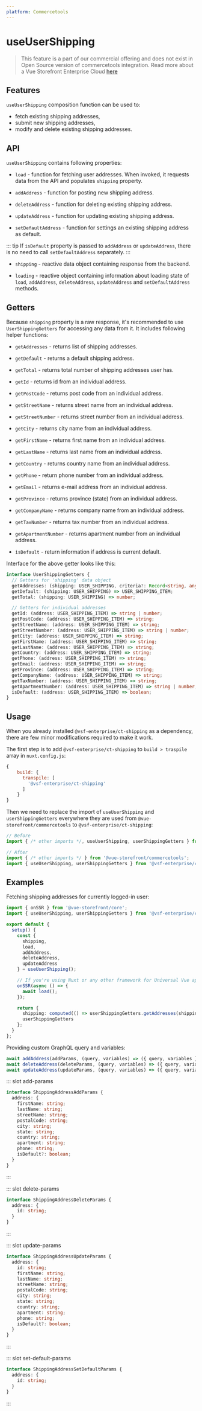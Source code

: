```yaml
---
platform: Commercetools
---
```


# useUserShipping <Badge text="Enterprise" type="info" />

> This feature is a part of our commercial offering and does not exist in Open Source version of commercetools integration. Read more about a Vue Storefront Enterprise Cloud [here](https://www.vuestorefront.io/cloud)

## Features

`useUserShipping` composition function can be used to:

* fetch existing shipping addresses,
* submit new shipping addresses,
* modify and delete existing shipping addresses.

## API

`useUserShipping` contains following properties:

- `load` - function for fetching user addresses. When invoked, it requests data from the API and populates `shipping` property.

- `addAddress` - function for posting new shipping address.

<Content slot-key="add-params" />

- `deleteAddress` - function for deleting existing shipping address.

<Content slot-key="delete-params" />

- `updateAddress` - function for updating existing shipping address.

<Content slot-key="update-params" />

- `setDefaultAddress` - function for settings an existing shipping address as default.

::: tip
If `isDefault` property is passed to `addAddress` or `updateAddress`, there is no need to call `setDefaultAddress` separately.
:::

<Content slot-key="set-default-params" />

- `shipping` - reactive data object containing response from the backend.

- `loading` - reactive object containing information about loading state of `load`, `addAddress`, `deleteAddress`, `updateAddress` and `setDefaultAddress` methods.

## Getters

Because `shipping` property is a raw response, it's recommended to use `UserShippingGetters` for accessing any data from it. It includes following helper functions:

- `getAddresses` - returns list of shipping addresses.

- `getDefault` - returns a default shipping address.

- `getTotal` - returns total number of shipping addresses user has.

- `getId` - returns id from an individual address.

- `getPostCode` - returns post code from an individual address.

- `getStreetName` - returns street name from an individual address.

- `getStreetNumber` - returns street number from an individual address.

- `getCity` - returns city name from an individual address.

- `getFirstName` - returns first name from an individual address.

- `getLastName` - returns last name from an individual address.

- `getCountry` - returns country name from an individual address.

- `getPhone` - return phone number from an individual address.

- `getEmail` - returns e-mail address from an individual address.

- `getProvince` - returns province (state) from an individual address.

- `getCompanyName` - returns company name from an individual address.

- `getTaxNumber` - returns tax number from an individual address.

- `getApartmentNumber` - returns apartment number from an individual address.

- `isDefault` - return information if address is current default.

Interface for the above getter looks like this:

```typescript
interface UserShippingGetters {
  // Getters for 'shipping' data object
  getAddresses: (shipping: USER_SHIPPING, criteria?: Record<string, any>) => USER_SHIPPING_ITEM[];
  getDefault: (shipping: USER_SHIPPING) => USER_SHIPPING_ITEM;
  getTotal: (shipping: USER_SHIPPING) => number;

  // Getters for individual addresses
  getId: (address: USER_SHIPPING_ITEM) => string | number;
  getPostCode: (address: USER_SHIPPING_ITEM) => string;
  getStreetName: (address: USER_SHIPPING_ITEM) => string;
  getStreetNumber: (address: USER_SHIPPING_ITEM) => string | number;
  getCity: (address: USER_SHIPPING_ITEM) => string;
  getFirstName: (address: USER_SHIPPING_ITEM) => string;
  getLastName: (address: USER_SHIPPING_ITEM) => string;
  getCountry: (address: USER_SHIPPING_ITEM) => string;
  getPhone: (address: USER_SHIPPING_ITEM) => string;
  getEmail: (address: USER_SHIPPING_ITEM) => string;
  getProvince: (address: USER_SHIPPING_ITEM) => string;
  getCompanyName: (address: USER_SHIPPING_ITEM) => string;
  getTaxNumber: (address: USER_SHIPPING_ITEM) => string;
  getApartmentNumber: (address: USER_SHIPPING_ITEM) => string | number;
  isDefault: (address: USER_SHIPPING_ITEM) => boolean;
}
```

## Usage

When you already installed `@vsf-enterprise/ct-shipping` as a dependency, there are few minor modifications required to make it work.

The first step is to add `@vsf-enterprise/ct-shipping` to `build > traspile` array in `nuxt.config.js`:

```javascript
{
    build: {
      transpile: [
        '@vsf-enterprise/ct-shipping'
      ]
    }
}
```

Then we need to replace the import of `useUserShipping` and `userShippingGetters` everywhere they are used from `@vue-storefront/commercetools` to `@vsf-enterprise/ct-shipping`:

```javascript
// Before
import { /* other imports */, useUserShipping, userShippingGetters } from '@vue-storefront/commercetools';

// After
import { /* other imports */ } from '@vue-storefront/commercetools';
import { useUserShipping, userShippingGetters } from '@vsf-enterprise/ct-shipping';
```

## Examples

Fetching shipping addresses for currently logged-in user:

```typescript
import { onSSR } from '@vue-storefront/core';
import { useUserShipping, userShippingGetters } from '@vsf-enterprise/ct-shipping';

export default {
  setup() {
    const {
      shipping,
      load,
      addAddress,
      deleteAddress,
      updateAddress
    } = useUserShipping();

    // If you're using Nuxt or any other framework for Universal Vue apps
    onSSR(async () => {
      await load();
    });

    return {
      shipping: computed(() => userShippingGetters.getAddresses(shipping.value)),
      userShippingGetters
    };
  }
};
```

Providing custom GraphQL query and variables:

```typescript
await addAddress(addParams, (query, variables) => ({ query, variables }));
await deleteAddress(deleteParams, (query, variables) => ({ query, variables }));
await updateAddress(updateParams, (query, variables) => ({ query, variables }));
```

<!---------------------------------------------------- SLOTS ---------------------------------------------------->

<!---------------------- SLOT: add-params ---------------------->
::: slot add-params

```typescript
interface ShippingAddressAddParams {
  address: {
    firstName: string;
    lastName: string;
    streetName: string;
    postalCode: string;
    city: string;
    state: string;
    country: string;
    apartment: string;
    phone: string;
    isDefault?: boolean;
  }
}
```

:::

<!---------------------- SLOT: delete-params ---------------------->
::: slot delete-params

```typescript
interface ShippingAddressDeleteParams {
  address: {
    id: string;
  }
}
```

:::

<!---------------------- SLOT: update-params ---------------------->
::: slot update-params

```typescript
interface ShippingAddressUpdateParams {
  address: {
    id: string;
    firstName: string;
    lastName: string;
    streetName: string;
    postalCode: string;
    city: string;
    state: string;
    country: string;
    apartment: string;
    phone: string;
    isDefault?: boolean;
  }
}
```

:::

<!---------------------- SLOT: set-default-params ---------------------->
::: slot set-default-params

```typescript
interface ShippingAddressSetDefaultParams {
  address: {
    id: string;
  }
}
```

:::
